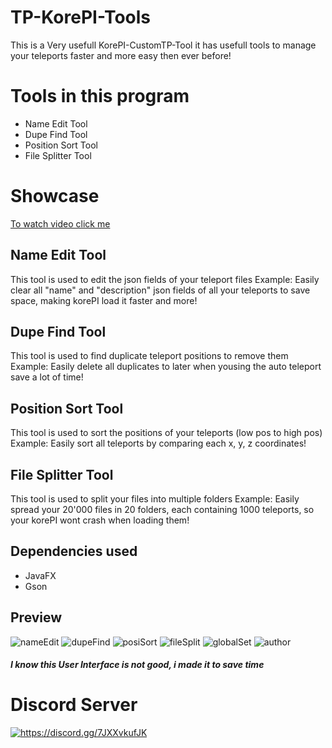 # TP-KorePI-Tools
This is a Very usefull KorePI-CustomTP-Tool it has usefull tools to manage your teleports faster and more easy then ever before!

# Tools in this program
- Name Edit Tool
- Dupe Find Tool
- Position Sort Tool
- File Splitter Tool

# Showcase
[To watch video click me](https://youtu.be/PqTCgHd5rDU)

## Name Edit Tool
This tool is used to edit the json fields of your teleport files
Example: Easily clear all "name" and "description" json fields of all your teleports to save space, making korePI load it faster and more!

## Dupe Find Tool
This tool is used to find duplicate teleport positions to remove them
Example: Easily delete all duplicates to later when yousing the auto teleport save a lot of time!

## Position Sort Tool
This tool is used to sort the positions of your teleports (low pos to high pos)
Example: Easily sort all teleports by comparing each x, y, z coordinates!

## File Splitter Tool
This tool is used to split your files into multiple folders
Example: Easily spread your 20'000 files in 20 folders, each containing 1000 teleports, so your korePI wont crash when loading them!

## Dependencies used
- JavaFX
- Gson

## Preview
![nameEdit](https://github.com/user-attachments/assets/57e6da52-9abc-430b-b7aa-a7577bb55ae8)
![dupeFind](https://github.com/user-attachments/assets/1b0793e4-81f3-4b30-86f2-fe20bca8c357)
![posiSort](https://github.com/user-attachments/assets/80f9b194-4496-4cad-9450-7c4186bc5580)
![fileSplit](https://github.com/user-attachments/assets/ee059516-d018-4eb4-bc3a-eda2bbcb45a9)
![globalSet](https://github.com/user-attachments/assets/41396319-0e0e-476d-8189-f0cac53f7165)
![author](https://github.com/user-attachments/assets/b0a70062-79cb-4fae-8269-477b5d415068)

##### I know this User Interface is not good, i made it to save time

# Discord Server
<a href="https://discord.gg/7JXXvkufJK"><img src="https://invidget.switchblade.xyz/7JXXvkufJK" alt="https://discord.gg/7JXXvkufJK"/></a>
